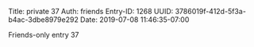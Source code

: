 Title: private 37
Auth: friends
Entry-ID: 1268
UUID: 3786019f-412d-5f3a-b4ac-3dbe8979e292
Date: 2019-07-08 11:46:35-07:00

Friends-only entry 37
